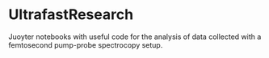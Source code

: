 # UltrafastResearch

Juoyter notebooks with useful code for the analysis of data collected with a femtosecond pump-probe spectrocopy setup.

